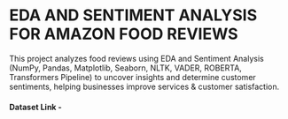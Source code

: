 # EDA AND SENTIMENT ANALYSIS FOR AMAZON FOOD REVIEWS
This project analyzes food reviews using EDA and Sentiment Analysis (NumPy, Pandas, Matplotlib, Seaborn, NLTK, VADER, ROBERTA, Transformers Pipeline) to uncover insights and determine customer sentiments, helping businesses improve services & customer satisfaction.
#### Dataset Link - 
